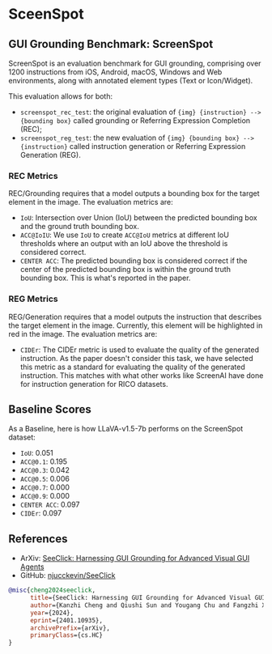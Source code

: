 # SceenSpot

## GUI Grounding Benchmark: ScreenSpot

ScreenSpot is an evaluation benchmark for GUI grounding, comprising over 1200 instructions from iOS, Android, macOS, Windows and Web environments, along with annotated element types (Text or Icon/Widget).

This evaluation allows for both:
- `screenspot_rec_test`: the original evaluation of `{img} {instruction} --> {bounding box}` called grounding or Referring Expression Completion (REC);
- `screenspot_reg_test`: the new evaluation of `{img} {bounding box} --> {instruction}` called instruction generation or Referring Expression Generation (REG).

### REC Metrics

REC/Grounding requires that a model outputs a bounding box for the target element in the image. The evaluation metrics are:
- `IoU`: Intersection over Union (IoU) between the predicted bounding box and the ground truth bounding box. 
- `ACC@IoIU`: We use `IoU` to create `ACC@IoU` metrics at different IoU thresholds where an output with an IoU above the threshold is considered correct.
- `CENTER ACC`: The predicted bounding box is considered correct if the center of the predicted bounding box is within the ground truth bounding box. This is what's reported in the paper.

### REG Metrics

REG/Generation requires that a model outputs the instruction that describes the target element in the image. Currently, this element will be highlighted in red in the image. The evaluation metrics are:
- `CIDEr`: The CIDEr metric is used to evaluate the quality of the generated instruction. As the paper doesn't consider this task, we have selected this metric as a standard for evaluating the quality of the generated instruction. This matches with what other works like ScreenAI have done for instruction generation for RICO datasets.

## Baseline Scores

As a Baseline, here is how LLaVA-v1.5-7b performs on the ScreenSpot dataset:
- `IoU`: 0.051
- `ACC@0.1`: 0.195
- `ACC@0.3`: 0.042
- `ACC@0.5`: 0.006
- `ACC@0.7`: 0.000
- `ACC@0.9`: 0.000
- `CENTER ACC`: 0.097
- `CIDEr`: 0.097

## References 

- ArXiv: [SeeClick: Harnessing GUI Grounding for Advanced Visual GUI Agents](https://arxiv.org/abs/2401.10935)
- GitHub: [njucckevin/SeeClick](https://github.com/njucckevin/SeeClick)

```bibtex
@misc{cheng2024seeclick,
      title={SeeClick: Harnessing GUI Grounding for Advanced Visual GUI Agents}, 
      author={Kanzhi Cheng and Qiushi Sun and Yougang Chu and Fangzhi Xu and Yantao Li and Jianbing Zhang and Zhiyong Wu},
      year={2024},
      eprint={2401.10935},
      archivePrefix={arXiv},
      primaryClass={cs.HC}
}
```
